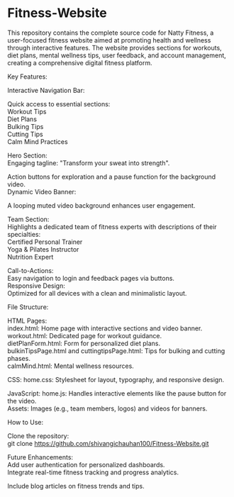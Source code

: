 # Fitness-Website
This repository contains the complete source code for Natty Fitness, a user-focused fitness website aimed at promoting health and wellness through interactive features. The website provides sections for workouts, diet plans, mental wellness tips, user feedback, and account management, creating a comprehensive digital fitness platform.
<br>

Key Features:
<br>

Interactive Navigation Bar:
<br>

Quick access to essential sections:
<br>
Workout Tips
<br>
Diet Plans
<br>
Bulking Tips
<br>
Cutting Tips
<br>
Calm Mind Practices
<br>

Hero Section:
<br>
Engaging tagline: "Transform your sweat into strength".
<br>

Action buttons for exploration and a pause function for the background video.
<br>
Dynamic Video Banner:
<br>

A looping muted video background enhances user engagement.
<br>

Team Section:
<br>
Highlights a dedicated team of fitness experts with descriptions of their specialties:
<br>
Certified Personal Trainer
<br>
Yoga & Pilates Instructor
<br>
Nutrition Expert
<br>

Call-to-Actions:
<br>
Easy navigation to login and feedback pages via buttons.
<br>
Responsive Design:
<br>
Optimized for all devices with a clean and minimalistic layout.
<br>

File Structure:
<br>

HTML Pages:
<br>
index.html: Home page with interactive sections and video banner.
<br>
workout.html: Dedicated page for workout guidance.
<br>
dietPlanForm.html: Form for personalized diet plans.
<br>
bulkinTipsPage.html and cuttingtipsPage.html: Tips for bulking and cutting phases.
<br>
calmMind.html: Mental wellness resources.
<br>

CSS: home.css: Stylesheet for layout, typography, and responsive design.
<br>

JavaScript: home.js: Handles interactive elements like the pause button for the video.
<br>
Assets: Images (e.g., team members, logos) and videos for banners.
<br>

How to Use:
<br>

Clone the repository:
<br>
git clone https://github.com/shivangichauhan100/Fitness-Website.git
<br>

Future Enhancements:
<br>
Add user authentication for personalized dashboards.
<br>
Integrate real-time fitness tracking and progress analytics.
<br>

Include blog articles on fitness trends and tips.
<br>





